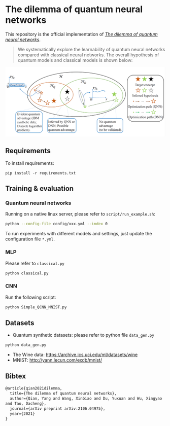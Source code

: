 # The dilemma of quantum neural networks

This repository is the official implementation of [*The dilemma of quantum neural networks*](https://arxiv.org/abs/2106.04975). 

>We systematically explore the learnability of quantum neural networks compared with classical neural networks. The overall hypothesis of quantum models and classical models is shown below:

![hypothesis](./figure/hypothesis.png)

## Requirements

To install requirements:

```setup
pip install -r requirements.txt
```

## Training & evaluation

### Quantum neural networks

Running on a native linux server, please refer to `script/run_example.sh`:
```bash
python --config-file config/xxx.yml --index 0
```

To run experiments with different models and settings, just update the configuration file `*.yml`.

### MLP

Please refer to `classical.py`

```bash
python classical.py
```

### CNN

Run the following script:

```bash
python Simple_QCNN_MNIST.py
```


## Datasets

- Quantum synthetic datasets: please refer to python file `data_gen.py`
```bash
python data_gen.py
```
- The Wine data: https://archive.ics.uci.edu/ml/datasets/wine
- MNIST: http://yann.lecun.com/exdb/mnist/


## Bibtex

```
@article{qian2021dilemma,
  title={The dilemma of quantum neural networks},
  author={Qian, Yang and Wang, Xinbiao and Du, Yuxuan and Wu, Xingyao and Tao, Dacheng},
  journal={arXiv preprint arXiv:2106.04975},
  year={2021}
}
```

